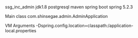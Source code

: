 ssg_inc_admin
jdk1.8
postgresql
maven
spring boot
spring 5.2.3

Main class
com.shinsegae.admin.AdminApplication

VM Arguments
-Dspring.config.location=classpath:/application-local.properties
